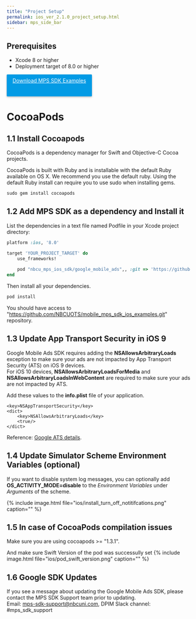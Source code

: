 ```yaml
---
title: "Project Setup"
permalink: ios_ver_2.1.0_project_setup.html
sidebar: mps_side_bar
---
```

## Prerequisites
* Xcode 8 or higher
* Deployment target of 8.0 or higher

<p id="download">
    <a  href="https://github.com/NBCUOTS/mobile_mps_sdk_ios_examples/releases/tag/release-2.0.0">Download MPS SDK Examples
    </a>
</p>

#  CocoaPods


## 1.1 Install Cocoapods

CocoaPods is a dependency manager for Swift and Objective-C Cocoa projects.

CocoaPods is built with Ruby and is installable with the default Ruby available on OS X. We recommend you use the default ruby.
Using the default Ruby install can require you to use sudo when installing gems. 

```ruby 
sudo gem install cocoapods
```

## 1.2 Add MPS SDK as a dependency and Install it

List the dependencies in a text file named Podfile in your Xcode project directory:
```ruby
platform :ios, '8.0'

target 'YOUR_PROJECT_TARGET' do 
    use_frameworks!
    
    pod "nbcu_mps_ios_sdk/google_mobile_ads",, :git => 'https://github.com/NBCUOTS/mobile_mps_sdk_ios_examples.git', :tag => 'release-2.0.0'
end
```

Then install all your dependencies.
```ruby
pod install
```
You should have access to "https://github.com/NBCUOTS/mobile_mps_sdk_ios_examples.git" repository.


## 1.3 Update App Transport Security in iOS 9

Google Mobile Ads SDK requires adding the **NSAllowsArbitraryLoads** exception to make sure your ads are not impacted by App Transport Security (ATS) on iOS 9 devices.   
For iOS 10 devices, **NSAllowsArbitraryLoadsForMedia** and **NSAllowsArbitraryLoadsInWebContent** are required to make sure your ads are not impacted by ATS.

Add these values to the **info.plist** file of your application. 

```
<key>NSAppTransportSecurity</key>
<dict>
    <key>NSAllowsArbitraryLoads</key>
    <true/>
</dict>
```
Reference: [Google ATS details](https://developers.google.com/mobile-ads-sdk/docs/dfp/ios/app-transport-security). 


## 1.4 Update Simulator Scheme Environment Variables (optional)

If you want to disable system log messages, you can optionally add **OS_ACTIVITY_MODE=disable** to the *Environment Variables* under *Arguments* of the scheme.

{% include image.html file="ios/install_turn_off_notitifcations.png" caption="" %}


## 1.5 In case of CocoaPods compilation issues

Make sure you are using cocoapods >= "1.3.1".

And make sure Swift Version of the pod was successully set
{% include image.html file="ios/pod_swift_version.png" caption="" %}

## 1.6 Google SDK Updates

If you see a message about updating the Google Mobile Ads SDK, please contact the MPS SDK Support team prior to updating.  
Email: <mps-sdk-support@nbcuni.com>, DPIM Slack channel:  #mps_sdk_support


<style>
#download > a
{
    background-color: #039be5;
    color: #fff;
    box-shadow: 0 2px 5px 0 rgba(0,0,0,.26);  
    border: 0;
    border-radius: 2px;
    cursor: pointer;
    display: inline-block;
    height: 44px;
    margin: 0;
    min-width: 36px;
    outline: 0;
    padding: 8px;
    padding-left: 16px;
    padding-right: 16px;
    vertical-align: middle;
    text-align: center;
    vertical-align: middle;
}
</style>
